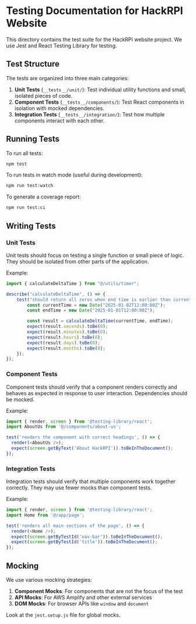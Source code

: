 # Testing Documentation for HackRPI Website

This directory contains the test suite for the HackRPI website project. We use Jest and React Testing Library for testing.

## Test Structure

The tests are organized into three main categories:

1. **Unit Tests** (`__tests__/unit/`): Test individual utility functions and small, isolated pieces of code.
2. **Component Tests** (`__tests__/components/`): Test React components in isolation with mocked dependencies.
3. **Integration Tests** (`__tests__/integration/`): Test how multiple components interact with each other.

## Running Tests

To run all tests:

```bash
npm test
```

To run tests in watch mode (useful during development):

```bash
npm run test:watch
```

To generate a coverage report:

```bash
npm run test:ci
```

## Writing Tests

### Unit Tests

Unit tests should focus on testing a single function or small piece of logic. They should be isolated from other parts of the application.

Example:

```typescript
import { calculateDeltaTime } from "@/utils/timer";

describe("calculateDeltaTime", () => {
	test("should return all zeros when end time is earlier than current time", () => {
		const currentTime = new Date("2025-01-02T12:00:00Z");
		const endTime = new Date("2025-01-01T12:00:00Z");

		const result = calculateDeltaTime(currentTime, endTime);
		expect(result.seconds).toBe(0);
		expect(result.minutes).toBe(0);
		expect(result.hours).toBe(0);
		expect(result.days).toBe(0);
		expect(result.months).toBe(0);
	});
});
```

### Component Tests

Component tests should verify that a component renders correctly and behaves as expected in response to user interaction. Dependencies should be mocked.

Example:

```typescript
import { render, screen } from '@testing-library/react';
import AboutUs from '@/components/about-us';

test('renders the component with correct headings', () => {
  render(<AboutUs />);
  expect(screen.getByText('About HackRPI')).toBeInTheDocument();
});
```

### Integration Tests

Integration tests should verify that multiple components work together correctly. They may use fewer mocks than component tests.

Example:

```typescript
import { render, screen } from '@testing-library/react';
import Home from '@/app/page';

test('renders all main sections of the page', () => {
  render(<Home />);
  expect(screen.getByTestId('nav-bar')).toBeInTheDocument();
  expect(screen.getByTestId('title')).toBeInTheDocument();
});
```

## Mocking

We use various mocking strategies:

1. **Component Mocks**: For components that are not the focus of the test
2. **API Mocks**: For AWS Amplify and other external services
3. **DOM Mocks**: For browser APIs like `window` and `document`

Look at the `jest.setup.js` file for global mocks.
